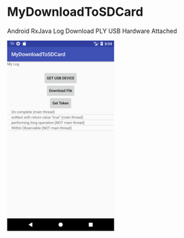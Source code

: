 # MyDownloadToSDCard
Android RxJava Log Download PLY USB Hardware Attached

<img src="https://github.com/Muhammadsafarali/MyDownloadToSDCard/blob/master/mydownloadtosdcard.png" width="250">
